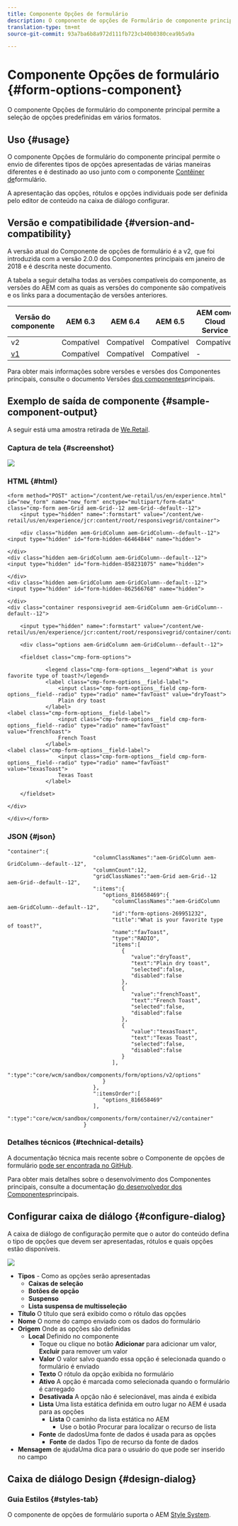 ```yaml
---
title: Componente Opções de formulário
description: O componente de opções de Formulário de componente principal permite a seleção de opções predefinidas em vários formatos.
translation-type: tm+mt
source-git-commit: 93a7ba6b8a972d111fb723cb40b0380cea9b5a9a

---
```



# Componente Opções de formulário {#form-options-component}

O componente Opções de formulário do componente principal permite a seleção de opções predefinidas em vários formatos.

## Uso {#usage}

O componente Opções de formulário do componente principal permite o envio de diferentes tipos de opções apresentadas de várias maneiras diferentes e é destinado ao uso junto com o componente [Contêiner de](form-container.md)formulário.

A apresentação das opções, rótulos e opções individuais pode ser definida pelo editor de conteúdo na caixa de diálogo [](#configure-dialog)configurar.

## Versão e compatibilidade {#version-and-compatibility}

A versão atual do Componente de opções de formulário é a v2, que foi introduzida com a versão 2.0.0 dos Componentes principais em janeiro de 2018 e é descrita neste documento.

A tabela a seguir detalha todas as versões compatíveis do componente, as versões do AEM com as quais as versões do componente são compatíveis e os links para a documentação de versões anteriores.

| Versão do componente | AEM 6.3 | AEM 6.4 | AEM 6.5 | AEM como Cloud Service |
|--- |--- |--- |--- |---|
| v2 | Compatível | Compatível | Compatível | Compatível |
| [v1](/help/components/v1/form-options-v1.md) | Compatível | Compatível | Compatível | - |

Para obter mais informações sobre versões e versões dos Componentes principais, consulte o documento Versões [dos componentes](/help/versions.md)principais.

## Exemplo de saída de componente {#sample-component-output}

A seguir está uma amostra retirada de [We.Retail](https://docs.adobe.com/content/help/en/experience-manager-65/developing/bestpractices/we-retail/we-retail.html).

### Captura de tela {#screenshot}

![](/help/assets/screen_shot_2018-01-12at113648.png)

### HTML {#html}

```
<form method="POST" action="/content/we-retail/us/en/experience.html" id="new_form" name="new_form" enctype="multipart/form-data" class="cmp-form aem-Grid aem-Grid--12 aem-Grid--default--12">
    <input type="hidden" name=":formstart" value="/content/we-retail/us/en/experience/jcr:content/root/responsivegrid/container">
    
    <div class="hidden aem-GridColumn aem-GridColumn--default--12">
<input type="hidden" id="form-hidden-66464844" name="hidden">

</div>
<div class="hidden aem-GridColumn aem-GridColumn--default--12">
<input type="hidden" id="form-hidden-858231075" name="hidden">

</div>
<div class="hidden aem-GridColumn aem-GridColumn--default--12">
<input type="hidden" id="form-hidden-862566768" name="hidden">

</div>
<div class="container responsivegrid aem-GridColumn aem-GridColumn--default--12">

    <input type="hidden" name=":formstart" value="/content/we-retail/us/en/experience/jcr:content/root/responsivegrid/container/container">
    
    <div class="options aem-GridColumn aem-GridColumn--default--12">

    <fieldset class="cmp-form-options">
        
            <legend class="cmp-form-options__legend">What is your favorite type of toast?</legend>
            <label class="cmp-form-options__field-label">
                <input class="cmp-form-options__field cmp-form-options__field--radio" type="radio" name="favToast" value="dryToast">
                Plain dry toast
            </label>
<label class="cmp-form-options__field-label">
                <input class="cmp-form-options__field cmp-form-options__field--radio" type="radio" name="favToast" value="frenchToast">
                French Toast
            </label>
<label class="cmp-form-options__field-label">
                <input class="cmp-form-options__field cmp-form-options__field--radio" type="radio" name="favToast" value="texasToast">
                Texas Toast
            </label>

    </fieldset>

</div>

</div></form>
```

### JSON {#json}

```
"container":{  
                           "columnClassNames":"aem-GridColumn aem-GridColumn--default--12",
                           "columnCount":12,
                           "gridClassNames":"aem-Grid aem-Grid--12 aem-Grid--default--12",
                           ":items":{  
                              "options_816658469":{  
                                 "columnClassNames":"aem-GridColumn aem-GridColumn--default--12",
                                 "id":"form-options-269951232",
                                 "title":"What is your favorite type of toast?",
                                 "name":"favToast",
                                 "type":"RADIO",
                                 "items":[  
                                    {  
                                       "value":"dryToast",
                                       "text":"Plain dry toast",
                                       "selected":false,
                                       "disabled":false
                                    },
                                    {  
                                       "value":"frenchToast",
                                       "text":"French Toast",
                                       "selected":false,
                                       "disabled":false
                                    },
                                    {  
                                       "value":"texasToast",
                                       "text":"Texas Toast",
                                       "selected":false,
                                       "disabled":false
                                    }
                                 ],
                                 ":type":"core/wcm/sandbox/components/form/options/v2/options"
                              }
                           },
                           ":itemsOrder":[  
                              "options_816658469"
                           ],
                           ":type":"core/wcm/sandbox/components/form/container/v2/container"
                        }
```

### Detalhes técnicos {#technical-details}

A documentação técnica mais recente sobre o Componente de opções de formulário [pode ser encontrada no GitHub](https://adobe.com/go/aem_cmp_tech_form_options_v2).

Para obter mais detalhes sobre o desenvolvimento dos Componentes principais, consulte a documentação [do desenvolvedor dos Componentes](/help/developing/overview.md)principais.

## Configurar caixa de diálogo {#configure-dialog}

A caixa de diálogo de configuração permite que o autor do conteúdo defina o tipo de opções que devem ser apresentadas, rótulos e quais opções estão disponíveis.

![](/help/assets/screen_shot_2018-01-12at113153.png)

* **Tipos** - Como as opções serão apresentadas
   * **Caixas de seleção**
   * **Botões de opção**
   * **Suspenso**
   * **Lista suspensa de multisseleção**
* **Título** O título que será exibido como o rótulo das opções
* **Nome** O nome do campo enviado com os dados do formulário
* **Origem** Onde as opções são definidas
   * **Local** Definido no componente
      * Toque ou clique no botão **Adicionar** para adicionar um valor, **Excluir** para remover um valor
      * **Valor** O valor salvo quando essa opção é selecionada quando o formulário é enviado
      * **Texto** O rótulo da opção exibida no formulário
      * **Ativo** A opção é marcada como selecionada quando o formulário é carregado
      * **Desativada** A opção não é selecionável, mas ainda é exibida
      * **Lista** Uma lista estática definida em outro lugar no AEM é usada para as opções
         * **Lista** O caminho da lista estática no AEM
            * Use o botão Procurar para localizar o recurso de lista
      * **Fonte** de dadosUma fonte de dados é usada para as opções
         * **Fonte** de dados Tipo de recurso da fonte de dados
* **Mensagem** de ajudaUma dica para o usuário do que pode ser inserido no campo

## Caixa de diálogo Design {#design-dialog}

### Guia Estilos {#styles-tab}

O componente de opções de formulário suporta o AEM [Style System](/help/get-started/authoring.md#component-styling).
